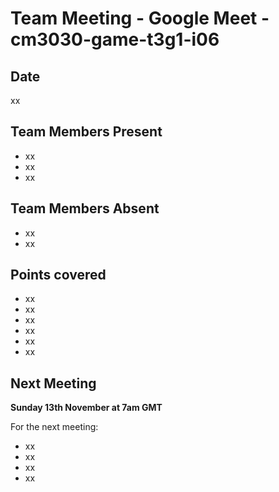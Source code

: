 # Team Meeting - Google Meet - cm3030-game-t3g1-i06

## Date
xx

## Team Members Present
- xx
- xx
- xx

## Team Members Absent
- xx
- xx

## Points covered
- xx
- xx
- xx
- xx
- xx
- xx

## Next Meeting
**Sunday 13th November at 7am GMT**

For the next meeting:
- xx
- xx
- xx
- xx


